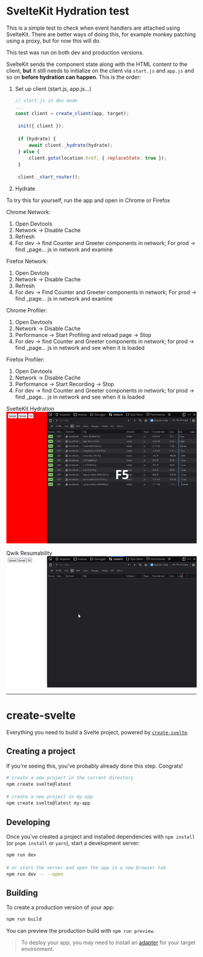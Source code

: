 # SvelteKit Hydration test

This is a simple test to check when event handlers are attached using SvelteKit. There are better ways of doing this, for example monkey patching using a proxy, but for now this will do.

This test was run on both dev and production versions.

SvelteKit sends the component state along with the HTML content to the client, **but** it still needs to initialize on the client via `start.js` and `app.js` and so on **before hydration can happen**. This is the order:

1. Set up client (start.js, app.js...)

   ```javascript
   // start.js in dev mode
   ...
   const client = create_client(app, target);

    init({ client });

    if (hydrate) {
    	await client._hydrate(hydrate);
    } else {
    	client.goto(location.href, { replaceState: true });
    }

    client._start_router();
   ```
   
2. Hydrate

To try this for yourself, run the app and open in Chrome or Firefox

Chrome Network:

1. Open Devtools
2. Network -> Disable Cache
3. Refresh
4. For dev -> find Counter and Greeter components in network; For prod -> find \_page... js in network and examine

Firefox Network:

1. Open Devtols
2. Network -> Disable Cache
3. Refresh
4. For dev -> Find Counter and Greeter components in network; For prod -> find \_page... js in network and examine

Chrome Profiler:

1. Open Devtools
2. Network -> Disable Cache
3. Performance -> Start Profiling and reload page -> Stop
4. For dev -> find Counter and Greeter components in network; for prod -> find \_page... js in network and see when it is loaded

Firefox Profiler:

1. Open Devtools
2. Network -> Disable Cache
3. Performance -> Start Recording -> Stop
4. For dev -> find Counter and Greeter components in network; for prod -> find \_page... js in network and see when it is loaded

SvelteKit Hydration
![](https://github.com/neonpie/sveltekit-hydration/blob/main/sveltekit-hydration.gif)

Qwik Resumability
![](https://github.com/neonpie/sveltekit-hydration/blob/main/qwik-resumability.gif)

---

# create-svelte

Everything you need to build a Svelte project, powered by [`create-svelte`](https://github.com/sveltejs/kit/tree/master/packages/create-svelte).

## Creating a project

If you're seeing this, you've probably already done this step. Congrats!

```bash
# create a new project in the current directory
npm create svelte@latest

# create a new project in my-app
npm create svelte@latest my-app
````

## Developing

Once you've created a project and installed dependencies with `npm install` (or `pnpm install` or `yarn`), start a development server:

```bash
npm run dev

# or start the server and open the app in a new browser tab
npm run dev -- --open
```

## Building

To create a production version of your app:

```bash
npm run build
```

You can preview the production build with `npm run preview`.

> To deploy your app, you may need to install an [adapter](https://kit.svelte.dev/docs/adapters) for your target environment.
